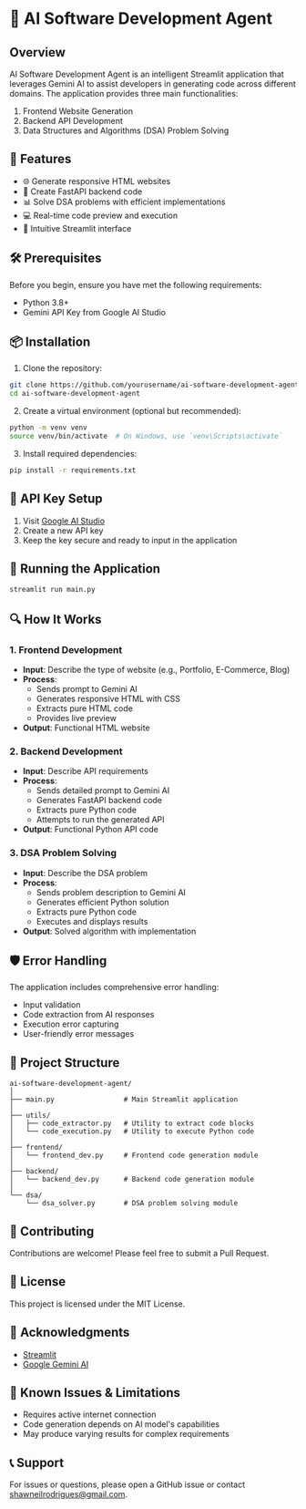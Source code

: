 # 🚀 AI Software Development Agent

## Overview

AI Software Development Agent is an intelligent Streamlit application that leverages Gemini AI to assist developers in generating code across different domains. The application provides three main functionalities:

1. Frontend Website Generation
2. Backend API Development
3. Data Structures and Algorithms (DSA) Problem Solving

## 🌟 Features

- 🌐 Generate responsive HTML websites
- 🔧 Create FastAPI backend code
- 📊 Solve DSA problems with efficient implementations
- 💻 Real-time code preview and execution
- 🎨 Intuitive Streamlit interface

## 🛠 Prerequisites

Before you begin, ensure you have met the following requirements:

- Python 3.8+
- Gemini API Key from Google AI Studio

## 📦 Installation

1. Clone the repository:
```bash
git clone https://github.com/yourusername/ai-software-development-agent.git
cd ai-software-development-agent
```

2. Create a virtual environment (optional but recommended):
```bash
python -m venv venv
source venv/bin/activate  # On Windows, use `venv\Scripts\activate`
```

3. Install required dependencies:
```bash
pip install -r requirements.txt
```

## 🔑 API Key Setup

1. Visit [Google AI Studio](https://makersuite.google.com/app/apikey)
2. Create a new API key
3. Keep the key secure and ready to input in the application

## 🚀 Running the Application

```bash
streamlit run main.py
```

## 🔍 How It Works

### 1. Frontend Development

- **Input**: Describe the type of website (e.g., Portfolio, E-Commerce, Blog)
- **Process**:
  - Sends prompt to Gemini AI
  - Generates responsive HTML with CSS
  - Extracts pure HTML code
  - Provides live preview
- **Output**: Functional HTML website

### 2. Backend Development

- **Input**: Describe API requirements
- **Process**:
  - Sends detailed prompt to Gemini AI
  - Generates FastAPI backend code
  - Extracts pure Python code
  - Attempts to run the generated API
- **Output**: Functional Python API code

### 3. DSA Problem Solving

- **Input**: Describe the DSA problem
- **Process**:
  - Sends problem description to Gemini AI
  - Generates efficient Python solution
  - Extracts pure Python code
  - Executes and displays results
- **Output**: Solved algorithm with implementation

## 🛡 Error Handling

The application includes comprehensive error handling:
- Input validation
- Code extraction from AI responses
- Execution error capturing
- User-friendly error messages

## 📂 Project Structure

```
ai-software-development-agent/
│
├── main.py                 # Main Streamlit application
│
├── utils/
│   ├── code_extractor.py   # Utility to extract code blocks
│   └── code_execution.py   # Utility to execute Python code
│
├── frontend/
│   └── frontend_dev.py     # Frontend code generation module
│
├── backend/
│   └── backend_dev.py      # Backend code generation module
│
└── dsa/
    └── dsa_solver.py       # DSA problem solving module
```

## 🤝 Contributing

Contributions are welcome! Please feel free to submit a Pull Request.

## 📜 License

This project is licensed under the MIT License.

## 🙏 Acknowledgments

- [Streamlit](https://streamlit.io/)
- [Google Gemini AI](https://ai.google/)

## 🐛 Known Issues & Limitations

- Requires active internet connection
- Code generation depends on AI model's capabilities
- May produce varying results for complex requirements

## 📞 Support

For issues or questions, please open a GitHub issue or contact shawneilrodrigues@gmail.com.
